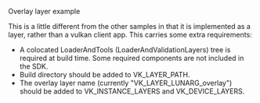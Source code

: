 Overlay layer example

This is a little different from the other samples in that it is implemented as a layer, rather than a vulkan client app. This carries some extra requirements:

- A colocated LoaderAndTools (LoaderAndValidationLayers) tree is required at build time. Some required components are not included in the SDK.
- Build directory should be added to VK_LAYER_PATH.
- The overlay layer name (currently "VK_LAYER_LUNARG_overlay") should be added to VK_INSTANCE_LAYERS and VK_DEVICE_LAYERS.
